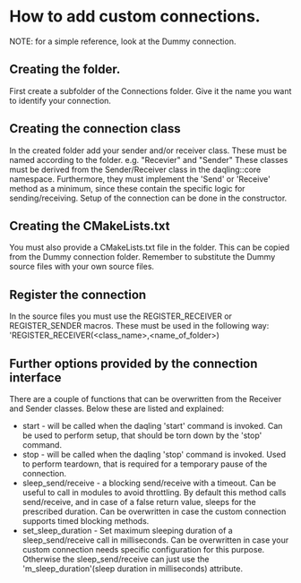 # How to add custom connections.

NOTE: for a simple reference, look at the Dummy connection.

## Creating the folder.
First create a subfolder of the Connections folder. Give it the name you want to identify your connection.

## Creating the connection class
In the created folder add your sender and/or receiver class. These must be named according to the folder.
e.g. "<foldername>Recevier" and "<foldername>Sender"
These classes must be derived from the Sender/Receiver class in the daqling::core namespace.
Furthermore, they must implement the 'Send' or 'Receive' method as a minimum, since these contain the specific logic for sending/receiving. Setup of the connection can be done in the constructor.

## Creating the CMakeLists.txt
You must also provide a CMakeLists.txt file in the folder. This can be copied from the Dummy connection folder.
Remember to substitute the Dummy source files with your own source files.

## Register the connection
In the source files you must use the REGISTER_RECEIVER or REGISTER_SENDER macros. 
These must be used in the following way:
'REGISTER_RECEIVER(<class_name>,<name_of_folder>)

## Further options provided by the connection interface

There are a couple of functions that can be overwritten from the Receiver and Sender classes. Below these are listed and explained:
* start - will be called when the daqling 'start' command is invoked. Can be used to perform setup, that should be torn down by the 'stop' command.
* stop - will be called when the daqling 'stop' command is invoked. Used to perform teardown, that is required for a temporary pause of the connection.
* sleep_send/receive - a blocking send/receive with a timeout. Can be useful to call in modules to avoid throttling. By default this method calls send/receive, and in case of a false return value, sleeps for the prescribed duration. Can be overwritten in case the custom connection supports timed blocking methods.
* set_sleep_duration - Set maximum sleeping duration of a sleep_send/receive call in milliseconds. Can be overwritten in case your custom connection needs specific configuration for this purpose. Otherwise the sleep_send/receive can just use the 'm_sleep_duration'(sleep duration in milliseconds) attribute.